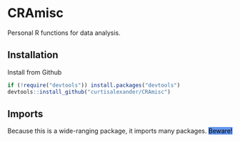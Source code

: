 # CRAmisc

Personal R functions for data analysis.

## Installation

Install from Github

```R
if (!require("devtools")) install.packages("devtools")
devtools::install_github("curtisalexander/CRAmisc")
```

## Imports

<style>
  mark {
    background-color: cornflowerblue;
    color: black;
  }
</style>

Because this is a wide-ranging package, it imports many packages.  <mark>Beware!</mark>
